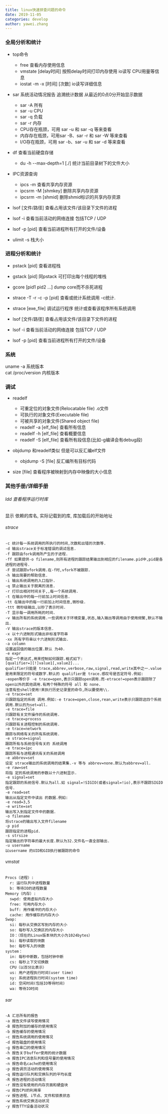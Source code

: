 ```yaml
---
title: linux快速排查问题的命令  
date: 2019-11-05
categories: develop 
author: yawei.zhang 
---
```

### 全局分析和统计    
* top命令   
  * free 查看内存使用信息  
  * vmstate [delay时间]  按照delay时间打印内存使用 io读写 CPU用量等信息  
  * iostat -m -x [时间] [次数]   io读写详细信息

* sar 系统活动情况报告 追溯统计数据 从最近的0点0分开始显示数据   
  * sar -A 所有  
  * sar -u CPU  
  * sar -q 负载
  * sar -r 内存
  * CPU存在瓶颈，可用 sar -u 和 sar -q 等来查看
  * 内存存在瓶颈，可用sar -B、sar -r 和 sar -W 等来查看
  * I/O存在瓶颈，可用 sar -b、sar -u 和 sar -d 等来查看

* df 查看当前硬盘存储
  * du -h  --max-depth=1 [./]   统计当前目录树下的文件大小  

* IPC资源查询   
  * ipcs -m 查看共享内存资源  
  * ipcsrm -M [shmkey]  删除共享内存资源  
  * ipcsrm -m [shmid]    删除shmid标识的共享内存资源  

* lsof [文件/路径]  查看占用该文件/该目录下文件的进程  

* lsof -i  查看当前活动的网络连接 包括TCP / UDP

* lsof -p [pid] 查看当前进程所有打开的文件/设备

* ulimit -s 栈大小  


### 进程分析和统计   

* pstack [pid]  查看进程栈  

* gstack [pid]  同pstack 可打印出每个线程的堆栈    

* gcore [pid1 pid2 ...]  dump core而不杀死进程   

* strace -T -r -c -p [pid] 查看或统计系统调用  -c统计.   
  
* strace [exe_file]  调试运行程序  统计或查看该程序所有系统调用    



* lsof [文件/路径]  查看占用该文件/该目录下文件的进程  

* lsof -i  查看当前活动的网络连接 包括TCP / UDP

* lsof -p [pid] 查看当前进程所有打开的文件/设备


### 系统   
uname -a  系统版本  
cat /proc/version  内核版本  


### 调试

* readelf  
  * 可重定位的对象文件(Relocatable file) .o文件   
  * 可执行的对象文件(Executable file)  
  * 可被共享的对象文件(Shared object file)  
  * readelf -a  [elf_file] 查看所有信息  
  * readelf -h  [elf_file] 查看概要信息
  * readelf -S  [elf_file] 查看所有段信息(比如-g编译会有debug段)  
  
* objdump  和readelf类似 但是可以反汇编elf文件  
  * objdump -S [file]  反汇编所有目标代码  
  
* size [file] 查看程序被映射到内存中映像的大小信息  



### 其他手册/详细手册   

###### ldd   查看程序运行时库  
显示 依赖的库名,  实际记载到的库, 库加载后的开始地址 


###### strace  
```
-c 统计每一系统调用的所执行的时间,次数和出错的次数等. 
-d 输出strace关于标准错误的调试信息. 
-f 跟踪由fork调用所产生的子进程. 
-ff 如果提供-o filename,则所有进程的跟踪结果输出到相应的filename.pid中,pid是各进程的进程号. 
-F 尝试跟踪vfork调用.在-f时,vfork不被跟踪. 
-h 输出简要的帮助信息. 
-i 输出系统调用的入口指针. 
-q 禁止输出关于脱离的消息. 
-r 打印出相对时间关于,,每一个系统调用. 
-t 在输出中的每一行前加上时间信息. 
-tt 在输出中的每一行前加上时间信息,微秒级. 
-ttt 微秒级输出,以秒了表示时间. 
-T 显示每一调用所耗的时间. 
-v 输出所有的系统调用.一些调用关于环境变量,状态,输入输出等调用由于使用频繁,默认不输出. 
-V 输出strace的版本信息. 
-x 以十六进制形式输出非标准字符串 
-xx 所有字符串以十六进制形式输出. 
-a column 
设置返回值的输出位置.默认 为40. 
-e expr 
指定一个表达式,用来控制如何跟踪.格式如下: 
[qualifier=][!]value1[,value2]... 
qualifier只能是 trace,abbrev,verbose,raw,signal,read,write其中之一.value是用来限定的符号或数字.默认的 qualifier是 trace.感叹号是否定符号.例如: 
-eopen等价于 -e trace=open,表示只跟踪open调用.而-etrace!=open表示跟踪除了open以外的其他调用.有两个特殊的符号 all 和 none. 
注意有些shell使用!来执行历史记录里的命令,所以要使用\\. 
-e trace=set 
只跟踪指定的系统 调用.例如:-e trace=open,close,rean,write表示只跟踪这四个系统调用.默认的为set=all. 
-e trace=file 
只跟踪有关文件操作的系统调用. 
-e trace=process 
只跟踪有关进程控制的系统调用. 
-e trace=network 
跟踪与网络有关的所有系统调用. 
-e strace=signal 
跟踪所有与系统信号有关的 系统调用 
-e trace=ipc 
跟踪所有与进程通讯有关的系统调用 
-e abbrev=set 
设定 strace输出的系统调用的结果集.-v 等与 abbrev=none.默认为abbrev=all. 
-e raw=set 
将指 定的系统调用的参数以十六进制显示. 
-e signal=set 
指定跟踪的系统信号.默认为all.如 signal=!SIGIO(或者signal=!io),表示不跟踪SIGIO信号. 
-e read=set 
输出从指定文件中读出 的数据.例如: 
-e read=3,5 
-e write=set 
输出写入到指定文件中的数据. 
-o filename 
将strace的输出写入文件filename 
-p pid 
跟踪指定的进程pid. 
-s strsize 
指定输出的字符串的最大长度.默认为32.文件名一直全部输出. 
-u username 
以username 的UID和GID执行被跟踪的命令
```


###### vmstat  
```
Procs（进程）:
  r: 运行队列中进程数量
  b: 等待IO的进程数量
Memory（内存）:
  swpd: 使用虚拟内存大小
  free: 可用内存大小
  buff: 用作缓冲的内存大小
  cache: 用作缓存的内存大小
Swap:
  si: 每秒从交换区写到内存的大小
  so: 每秒写入交换区的内存大小
  IO：（现在的Linux版本块的大小为1024bytes）
  bi: 每秒读取的块数
  bo: 每秒写入的块数
system：
  in: 每秒中断数，包括时钟中断
  cs: 每秒上下文切换数
  CPU（以百分比表示）
  us: 用户进程执行时间(user time)
  sy: 系统进程执行时间(system time)
  id: 空闲时间(包括IO等待时间)
  wa: 等待IO时间
```


###### sar   
```
-A 汇总所有的报告
-a 报告文件读写使用情况
-B 报告附加的缓存的使用情况
-b 报告缓存的使用情况
-c 报告系统调用的使用情况
-d 报告磁盘的使用情况
-g 报告串口的使用情况
-h 报告关于buffer使用的统计数据
-m 报告IPC消息队列和信号量的使用情况
-n 报告命名cache的使用情况
-p 报告调页活动的使用情况
-q 报告运行队列和交换队列的平均长度
-R 报告进程的活动情况
-r 报告没有使用的内存页面和硬盘块
-u 报告CPU的利用率
-v 报告进程、i节点、文件和锁表状态
-w 报告系统交换活动状况
-y 报告TTY设备活动状况
```